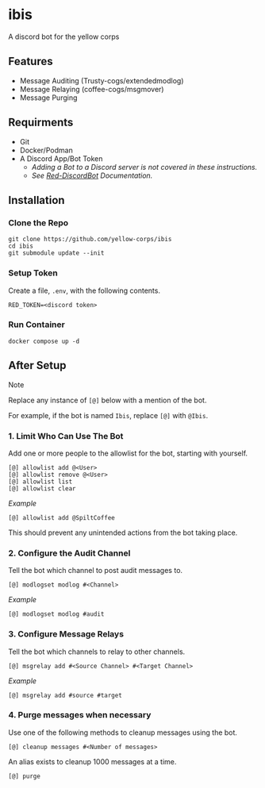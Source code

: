 # ibis

A discord bot for the yellow corps

## Features

- Message Auditing (Trusty-cogs/extendedmodlog)
- Message Relaying (coffee-cogs/msgmover)
- Message Purging

## Requirments

- Git
- Docker/Podman
- A Discord App/Bot Token
  - _Adding a Bot to a Discord server is not covered in these instructions._
  - _See [Red-DiscordBot](https://docs.discord.red/en/stable/bot_application_guide.html) Documentation._

## Installation

### Clone the Repo

```shell
git clone https://github.com/yellow-corps/ibis
cd ibis
git submodule update --init
```

### Setup Token

Create a file, `.env`, with the following contents.

```
RED_TOKEN=<discord token>
```

### Run Container

```shell
docker compose up -d
```

## After Setup

> [!NOTE]
>
> Replace any instance of `[@]` below with a mention of the bot.
>
> For example, if the bot is named `Ibis`, replace `[@]` with `@Ibis`.

### 1. Limit Who Can Use The Bot

Add one or more people to the allowlist for the bot, starting with yourself.

```discord
[@] allowlist add @<User>
[@] allowlist remove @<User>
[@] allowlist list
[@] allowlist clear
```

_Example_

```discord
[@] allowlist add @SpiltCoffee
```

This should prevent any unintended actions from the bot taking place.

### 2. Configure the Audit Channel

Tell the bot which channel to post audit messages to.

```discorddocke
[@] modlogset modlog #<Channel>
```

_Example_

```discord
[@] modlogset modlog #audit
```

### 3. Configure Message Relays

Tell the bot which channels to relay to other channels.

```discord
[@] msgrelay add #<Source Channel> #<Target Channel>
```

_Example_

```
[@] msgrelay add #source #target
```

### 4. Purge messages when necessary

Use one of the following methods to cleanup messages using the bot.

```
[@] cleanup messages #<Number of messages>
```

An alias exists to cleanup 1000 messages at a time.

```
[@] purge
```
